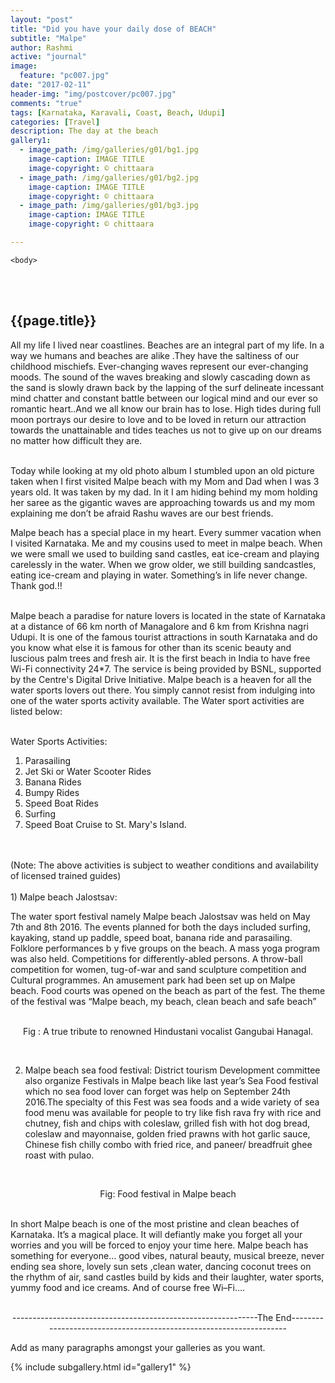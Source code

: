 ```yaml
---
layout: "post"
title: "Did you have your daily dose of BEACH"
subtitle: "Malpe"
author: Rashmi
active: "journal"
image:
  feature: "pc007.jpg"
date: "2017-02-11"
header-img: "img/postcover/pc007.jpg"
comments: "true"
tags: [Karnataka, Karavali, Coast, Beach, Udupi]
categories: [Travel]
description: The day at the beach
gallery1: 
  - image_path: /img/galleries/g01/bg1.jpg
    image-caption: IMAGE TITLE
    image-copyright: © chittaara
  - image_path: /img/galleries/g01/bg2.jpg
    image-caption: IMAGE TITLE
    image-copyright: © chittaara
  - image_path: /img/galleries/g01/bg3.jpg
    image-caption: IMAGE TITLE
    image-copyright: © chittaara 

---
```



<html class="no-js" lang="en">
<head>
	<meta content="charset=utf-8">
</head>

    <body>

<section id="content" role="main">
		<div class="wrapper">
	<br><br>
			<h2>{{page.title}}</h2>




<p> 
 All my life I lived near coastlines. Beaches are an integral part of my life. In a way we humans and beaches are alike .They have the saltiness of our childhood mischiefs. Ever-changing waves represent our ever-changing moods.  The sound of the waves breaking and slowly cascading down as the sand is slowly drawn back by the lapping of the surf delineate incessant mind chatter and constant battle between our logical mind and our ever so romantic heart..And we all know our brain has to lose. High tides during full moon portrays our desire to love and to be loved in return our attraction towards the unattainable and tides teaches us not to give up on our dreams no matter how difficult they are.<br><br>
 
Today while looking at my old photo album I stumbled upon an old picture taken when I first visited Malpe beach with my Mom and Dad when I was 3 years old. It was taken by my dad. In it I am hiding behind my mom holding her saree as the gigantic waves are approaching towards us and my mom explaining me don’t be afraid Rashu waves are our best friends.<br>

Malpe beach has a special place in my heart. Every summer vacation when I visited Karnataka. Me and my cousins used to meet in malpe beach. When we were small we used to building sand castles, eat ice-cream and playing carelessly in the water. When we grow older, we still building sandcastles, eating ice-cream and playing in water. Something’s in life never change. Thank god.!!<br><br>


Malpe beach a paradise for nature lovers is located in the state of Karnataka at a distance of 66 km north of Managalore and 6 km from Krishna nagri Udupi. It is one of the famous tourist attractions in south Karnataka and do you know what else it is famous for other than its scenic beauty and luscious palm trees and fresh air. It is the first beach in India to have free Wi-Fi connectivity 24*7. The service is being provided by BSNL, supported by the Centre's Digital Drive Initiative. 
Malpe beach is a heaven for all the water sports lovers out there. You simply cannot resist from indulging into one of the water sports activity available. The Water sport activities are listed below:<br><br>
 
Water Sports Activities:
<ol>
<li> Parasailing</li>
<li> Jet Ski or Water Scooter Rides</li>
<li> Banana Rides</li>
<li> Bumpy Rides</li>
<li>Speed Boat Rides</li>
<li> Surfing</li>
<li> Speed Boat Cruise to St. Mary's Island.</li>
</ol>
<br><br>
(Note: The above activities is subject to weather conditions and availability of licensed trained guides)<br>
<br>
1) Malpe beach Jalostsav:

The water sport festival namely Malpe beach Jalostsav was held on May 7th and 8th 2016. The events planned for both the days included surfing, kayaking, stand up paddle, speed boat, banana ride and parasailing. Folklore performances b y five groups on the beach. A mass yoga program was also held. Competitions for differently-abled persons. A throw-ball competition for women, tug-of-war and sand sculpture competition and Cultural programmes. An amusement park had been set up on Malpe beach. Food courts was opened on the beach as part of the fest.
The theme of the festival was “Malpe beach, my beach, clean beach and safe beach”<br>
<br>
<p align ="center">Fig : A true tribute to renowned Hindustani vocalist Gangubai Hanagal.</p><br>
 
2) Malpe beach sea food festival:
District tourism Development committee also organize Festivals in Malpe beach like last year’s Sea Food festival which no sea food lover can forget was help on September 24th 2016.The specialty of this Fest was sea foods and a wide variety of sea food menu was available for people to try like fish rava fry with rice and chutney, fish and chips with coleslaw, grilled fish with hot dog bread, coleslaw and mayonnaise, golden fried prawns with hot garlic sauce, Chinese fish chilly combo with fried rice, and paneer/ breadfruit ghee roast with pulao.<br>
<br>
 <p align ="center">Fig: Food festival in Malpe beach</p><br>
In short Malpe beach is one of the most pristine and clean beaches of Karnataka. It’s a magical place. It will defiantly make you forget all your worries and you will be forced to enjoy your time here. Malpe beach has something for everyone… good vibes, natural beauty, musical breeze, never ending sea shore, lovely sun sets ,clean water, dancing coconut trees on the rhythm of  air, sand castles build by kids and their laughter, water sports, yummy food and ice creams. And of course free Wi–Fi….<br><br>
 

<p align ="center">-------------------------------------------------------------The End-------------------------------------------------------------------</p>
</p>

<p> Add as many paragraphs amongst your galleries as you want. </p>

<!-- Gallery __-->
			
{% include subgallery.html id="gallery1" %}

<!-- end of GALLERY __ -->

</div><!-- end of WRAPPER __ -->
	</section>
